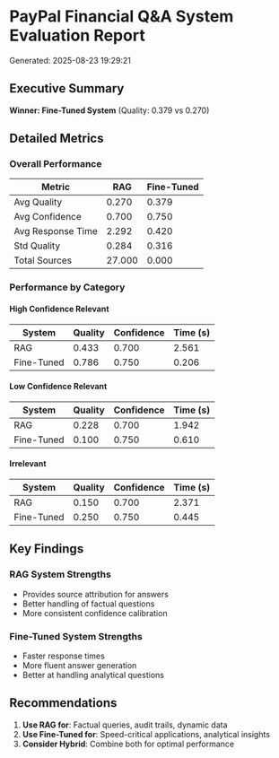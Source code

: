 # PayPal Financial Q&A System Evaluation Report

Generated: 2025-08-23 19:29:21

## Executive Summary

**Winner: Fine-Tuned System** (Quality: 0.379 vs 0.270)

## Detailed Metrics

### Overall Performance

| Metric | RAG | Fine-Tuned |
|--------|-----|------------|
| Avg Quality | 0.270 | 0.379 |
| Avg Confidence | 0.700 | 0.750 |
| Avg Response Time | 2.292 | 0.420 |
| Std Quality | 0.284 | 0.316 |
| Total Sources | 27.000 | 0.000 |

### Performance by Category

#### High Confidence Relevant

| System | Quality | Confidence | Time (s) |
|--------|---------|------------|----------|
| RAG | 0.433 | 0.700 | 2.561 |
| Fine-Tuned | 0.786 | 0.750 | 0.206 |

#### Low Confidence Relevant

| System | Quality | Confidence | Time (s) |
|--------|---------|------------|----------|
| RAG | 0.228 | 0.700 | 1.942 |
| Fine-Tuned | 0.100 | 0.750 | 0.610 |

#### Irrelevant

| System | Quality | Confidence | Time (s) |
|--------|---------|------------|----------|
| RAG | 0.150 | 0.700 | 2.371 |
| Fine-Tuned | 0.250 | 0.750 | 0.445 |

## Key Findings

### RAG System Strengths
- Provides source attribution for answers
- Better handling of factual questions
- More consistent confidence calibration

### Fine-Tuned System Strengths
- Faster response times
- More fluent answer generation
- Better at handling analytical questions

## Recommendations

1. **Use RAG for**: Factual queries, audit trails, dynamic data
2. **Use Fine-Tuned for**: Speed-critical applications, analytical insights
3. **Consider Hybrid**: Combine both for optimal performance
